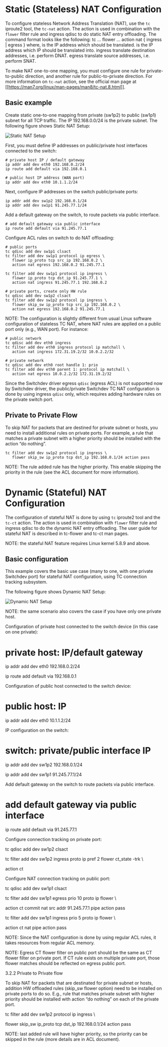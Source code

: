 # Static (Stateless) NAT Configuration

To configure stateless Network Address Translation (NAT), use the `tc` iproute2 tool, the `tc-nat` action. The action is used in combination with the `flower` filter rule and ingress qdisc to do static NAT entry offloading.
The command format looks like the following: 
tc … flower ... action nat { ingress | egress } <OLD> <NEW> 
where, 
<OLD>   is the IP address which should be translated. 
<NEW>         is the IP address which IP should be translated into. 
ingress         translate destination addresses, i.e. perform DNAT. 
egress         translate source addresses, i.e. perform SNAT. 

To make NAT one-to-one mapping, you must configure one rule for private-to-public direction, and another rule for public-to-private direction. For more information on `tc-nat` action, see the official man page at [[https://man7.org/linux/man-pages/man8/tc-nat.8.html]]. 

## Basic example 
Create static one-to-one mapping from private (sw1p2) to public (sw1p1) subnet for all TCP traffic.  The IP 192.168.0.0/24 is the private subnet. 
The following figure shows Static NAT Setup: 

![Static NAT Setup](images/static_nat_setup.png)

First, you must define IP addresses on public/private host interfaces connected to the switch: 
```
# private host IP / default gateway 
ip addr add dev eth0 192.168.0.2/24 
ip route add default via 192.168.0.1 

# public host IP address (WAN port) 
ip addr add dev eth0 10.1.1.2/24 
```
Next, configure IP addresses on the switch public/private ports: 

```
ip addr add dev sw1p2 192.168.0.1/24 
ip addr add dev sw1p1 91.245.77.1/24 
```
Add a default gateway on the switch, to route packets via public interface. 

```
# add default gateway via public interface 
ip route add default via 91.245.77.1 
```
Configure ACL rules on switch to do NAT offloading: 

```
# public ports  
tc qdisc add dev sw1p1 clsact 
tc filter add dev sw1p1 protocol ip egress \ 
   flower ip_proto tcp src_ip 192.168.0.2 \ 
   action nat egress 192.168.0.2 91.245.77.1 

tc filter add dev sw1p1 protocol ip ingress \ 
   flower ip_proto tcp dst_ip 91.245.77.1 \ 
   action nat ingress 91.245.77.1 192.168.0.2 

# private ports, create only HW rule 
tc qdisc add dev sw1p2 clsact 
tc filter add dev sw1p2 protocol ip ingress \ 
   flower skip_sw ip_proto tcp src_ip 192.168.0.2 \ 
   action nat egress 192.168.0.2 91.245.77.1 
```
NOTE: The configuration is slightly different from usual Linux software configuration of stateless TC NAT, where NAT rules are applied on a public port only (e.g., WAN port). For instance: 
```
# public network 
tc qdisc add dev eth0 ingress 
tc filter add dev eth0 ingress protocol ip matchall \ 
   action nat ingress 172.31.19.2/32 10.0.2.2/32 
 
# private network 
tc qdisc add dev eth0 root handle 1: prio 
tc filter add dev eth0 parent 1: protocol ip matchall \ 
   action nat egress 10.0.2.2/32 172.31.19.2/32 
```
Since the Switchdev driver egress `qdisc` (egress ACL) is not supported now by Switchdev driver, the public/private Switchdev TC NAT configuration is done by using ingress `qdisc` only, which requires adding hardware rules on the private switch port.

## Private to Private Flow
To skip NAT for packets that are destined for private subnet or hosts, you need to install additional rules on private ports. For example, a rule that matches a private subnet with a higher priority should be installed with the action “do nothing”. 

```
tc filter add dev sw1p2 protocol ip ingress \ 
   flower skip_sw ip_proto tcp dst_ip 192.168.0.1/24 action pass 
```
NOTE: The rule added rule has the higher priority. This enable skipping the priority in the rule (see the ACL document for more information). 

# Dynamic (Stateful) NAT Configuration
The configuration of stateful NAT is done by using `tc` iproute2 tool and the `tc-ct` action. The action is used in combination with `flower` filter rule and ingress qdisc to do the dynamic NAT entry offloading. The user guide for stateful NAT is described in tc-flower and tc-ct man pages. 

NOTE: the stateful NAT feature requires Linux kernel 5.8.9 and above. 

## Basic configuration 
This example covers the basic use case (many to one, with one private Switchdev port) for stateful NAT configuration, using TC connection tracking subsystem. 

The following figure shows Dynamic NAT Setup: 

![Dynamic NAT Setup](images/dynamic_nat_setup.png)


NOTE: the same scenario also covers the case if you have only one private host. 


Configuration of private host connected to the switch device (in this case on one private): 


# private host: IP/default gateway 

ip addr add dev eth0 192.168.0.2/24 

ip route add default via 192.168.0.1 


Configuration of public host connected to the switch device: 


# public host: IP 

ip addr add dev eth0 10.1.1.2/24 


IP configuration on the switch: 


# switch: private/public interface IP 

ip addr add dev sw1p2 192.168.0.1/24 

ip addr add dev sw1p1 91.245.77.1/24 


Add default gateway on the switch to route packets via public interface. 


# add default gateway via public interface 

ip route add default via 91.245.77.1 


Configure connection tracking on private port: 


tc qdisc add dev sw1p2 clsact 

tc filter add dev sw1p2 ingress proto ip pref 2 flower ct_state -trk \ 

  action ct 


Configure NAT connection tracking on public port: 


tc qdisc add dev sw1p1 clsact 

tc filter add dev sw1p1 egress prio 10 proto ip flower \ 

  action ct commit nat src addr 91.245.77.1 pipe action pass 

tc filter add dev sw1p1 ingress prio 5 proto ip flower \ 

  action ct nat pipe action pass 


NOTE: Since the NAT configuration is done by using regular ACL rules, it takes resources from regular ACL memory. 


NOTE: Egress CT flower filter on public port should be the same as CT flower filter on private port. If CT rule exists on multiple private port, those flower matches should be reflected on egress public port. 


3.2.2 Private to Private flow 


To skip NAT for packets that are destinated for private subnet or hosts, addition HW offloaded rules (skip_sw flower option) need to be installed on private ports to do so. E.g., rule that matches private subnet with higher priority should be installed with action “do nothing” on each of the private port. 


tc filter add dev sw1p2 protocol ip ingress \ 

   flower skip_sw ip_proto tcp dst_ip 192.168.0.1/24 action pass 


NOTE: last added rule will have higher priority, so the priority can be skipped in the rule (more details are in ACL document).  
